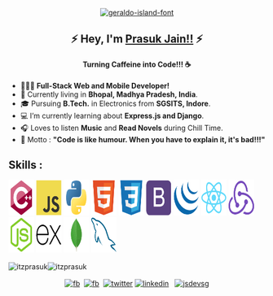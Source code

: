 <p align="center">
<a href="https://fontmeme.com/fonts/geraldo-island-font/"><img src="https://fontmeme.com/permalink/210423/c464d814b1cb3b983e81369eabaf01a2.png" alt="geraldo-island-font" border="0"></a>
</p>

<!--Name Font taken from fontmeme.com-->
<h2 align="center">
  &#9889; Hey, I'm
  <a target="blank" href="https://itzprasuk.github.io/">Prasuk Jain!!</a>
  &#9889;
</h2>
<h4 align="center">Turning Caffeine into Code!!! &#9749;</h4>

<!-- <p align="left">
  <img
    src="https://komarev.com/ghpvc/?username=itzprasuk&style=plastic&color=red"
    alt="itzprasuk"
  /> -->

- &#128104;&#127995;&#8205;&#128187; **Full-Stack Web and Mobile Developer!**
- &#128205; Currently living in **Bhopal, Madhya Pradesh, India**.
- &#x1f393; Pursuing **B.Tech.** in Electronics from **SGSITS, Indore**.
- &#128187; I’m currently learning about **Express.js and Django**.
- &#127911; Loves to listen **Music** and **Read Novels** during Chill Time.
- &#x1f3af; Motto : **"Code is like humour. When you have to explain it, it's bad!!!"**
</p>

<!-- All skill images have been taken from https://github.com/devicons/devicon -->
<h2 align="left">Skills :</h2>
<p align="left">
  <img src="images/cplusplus.svg" height="70" width="50" />
  <img src="images/javascript.svg" height="70" width="50" />
  <img src="images/python.svg" height="70" width="50"/>
  <img src="images/html5.svg" height="70" width="50" />
  <img src="images/css3.svg" height="70" width="50" />
  <img src="images/bootstrap.svg" height="70" width="50" />
  <img src="images/jquery.svg" height="70" width="50" />
  <img src="images/react.svg" height="70" width="50" />
  <img src="images/redux.svg" height="70" width="50" />
  <img src="images/nodejs.svg" height="70" width="50" />
  <img src="images/express.svg" height="70" width="50" />
  <img src="images/mongodb.svg" height="70" width="50" />
  <img src="images/mysql.svg" height="70" width="50" />
</p>

<p>
  <img
    align="center"
    src="https://github-readme-stats.vercel.app/api/top-langs/?username=itzprasuk&layout=compact&theme=vue&include_all_commits=true&hide_border=true"
    alt="itzprasuk"
    width="45%"
  /><img
    align="center"
    src="https://github-readme-stats.vercel.app/api?username=itzprasuk&show_icons=true&theme=vue&include_all_commits=true&hide_border=true&show_owner=true"
    alt="itzprasuk"
    width="54%"
  />
</p>

<p align="center">
  <a align="center" href="mailto:prasukjain4700@gmail.com" target="blank"
    ><img
      align="center"
      src="https://cdn.jsdelivr.net/npm/simple-icons@3.0.1/icons/gmail.svg"
      alt="fb"
      height="40"
      width="40" /></a
  >&nbsp;
  <a
    align="center"
    href="https://www.facebook.com/thereal.prasuk/"
    target="blank"
    ><img
      align="center"
      src="https://cdn.jsdelivr.net/npm/simple-icons@3.0.1/icons/facebook.svg"
      alt="fb"
      height="40"
      width="40" /></a
  >&nbsp;
  <a align="center" href="https://twitter.com/thereal_prasuk" target="blank"
    ><img
      align="center"
      src="https://cdn.jsdelivr.net/npm/simple-icons@3.0.1/icons/twitter.svg"
      alt="twitter"
      height="40"
      width="40"
  /></a>
  <a align="center" href="https://linkedin.com/in/prasukjain04" target="blank"
    ><img
      align="center"
      src="https://cdn.jsdelivr.net/npm/simple-icons@3.0.1/icons/linkedin.svg"
      alt="linkedin"
      height="40"
      width="40"
  /></a>
  &nbsp;
  <a align="center" href="https://instagram.com/thereal_prasuk" target="blank"
    ><img
      align="center"
      src="https://cdn.jsdelivr.net/npm/simple-icons@3.0.1/icons/instagram.svg"
      alt="jsdevsg"
      height="40"
      width="40"
  /></a>
</p>
